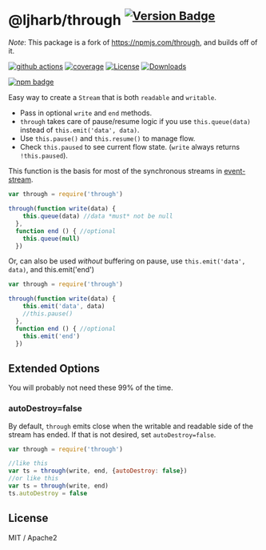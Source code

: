 # @ljharb/through <sup>[![Version Badge][npm-version-svg]][package-url]</sup>

*Note*: This package is a fork of https://npmjs.com/through, and builds off of it.

[![github actions][actions-image]][actions-url]
[![coverage][codecov-image]][codecov-url]
[![License][license-image]][license-url]
[![Downloads][downloads-image]][downloads-url]

[![npm badge][npm-badge-png]][package-url]

Easy way to create a `Stream` that is both `readable` and `writable`.

* Pass in optional `write` and `end` methods.
* `through` takes care of pause/resume logic if you use `this.queue(data)` instead of `this.emit('data', data)`.
* Use `this.pause()` and `this.resume()` to manage flow.
* Check `this.paused` to see current flow state. (`write` always returns `!this.paused`).

This function is the basis for most of the synchronous streams in [event-stream](http://github.com/dominictarr/event-stream).

``` js
var through = require('through')

through(function write(data) {
    this.queue(data) //data *must* not be null
  },
  function end () { //optional
    this.queue(null)
  })
```

Or, can also be used _without_ buffering on pause, use `this.emit('data', data)`,
and this.emit('end')

``` js
var through = require('through')

through(function write(data) {
    this.emit('data', data)
    //this.pause()
  },
  function end () { //optional
    this.emit('end')
  })
```

## Extended Options

You will probably not need these 99% of the time.

### autoDestroy=false

By default, `through` emits close when the writable
and readable side of the stream has ended.
If that is not desired, set `autoDestroy=false`.

``` js
var through = require('through')

//like this
var ts = through(write, end, {autoDestroy: false})
//or like this
var ts = through(write, end)
ts.autoDestroy = false
```

## License

MIT / Apache2

[package-url]: https://npmjs.org/package/@ljharb/through
[npm-version-svg]: https://versionbadg.es/ljharb/through.svg
[deps-svg]: https://david-dm.org/ljharb/through.svg
[deps-url]: https://david-dm.org/ljharb/through
[dev-deps-svg]: https://david-dm.org/ljharb/through/dev-status.svg
[dev-deps-url]: https://david-dm.org/ljharb/through#info=devDependencies
[npm-badge-png]: https://nodei.co/npm/@ljharb/through.png?downloads=true&stars=true
[license-image]: https://img.shields.io/npm/l/@ljharb/through.svg
[license-url]: LICENSE
[downloads-image]: https://img.shields.io/npm/dm/@ljharb/through.svg
[downloads-url]: https://npm-stat.com/charts.html?package=@ljharb/through
[codecov-image]: https://codecov.io/gh/ljharb/through/branch/main/graphs/badge.svg
[codecov-url]: https://app.codecov.io/gh/ljharb/through/
[actions-image]: https://img.shields.io/endpoint?url=https://github-actions-badge-u3jn4tfpocch.runkit.sh/ljharb/through
[actions-url]: https://github.com/ljharb/through/actions
